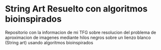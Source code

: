 # String Art Resuelto con algoritmos bioinspirados
Repositorio con la informacion de mi TFG sobre resolucion del problema de aproximacion de imagenes
mediante hilos negros sobre un lienzo blanco (String art) usando algoritmos bioinspirados

